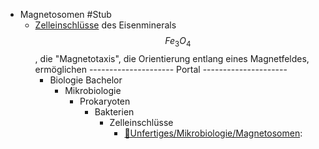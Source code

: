 - Magnetosomen #Stub
    - [Zelleinschlüsse](Biologie-Bachelor/Mikrobiologie/Prokaryoten/Bakterien/Zelleinschlüsse.md) des Eisenminerals $$ Fe_3O_4 $$, die "Magnetotaxis", die Orientierung entlang eines Magnetfeldes, ermöglichen
    --------------------- Portal ---------------------
        - Biologie Bachelor
            - Mikrobiologie
                - Prokaryoten
                    - Bakterien
                        - Zelleinschlüsse
                            - [📂Unfertiges/Mikrobiologie/Magnetosomen](%F0%9F%93%82Unfertiges/Mikrobiologie/Magnetosomen.md):
